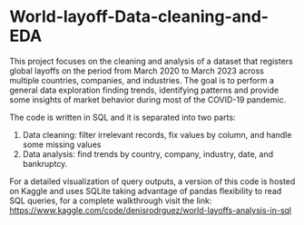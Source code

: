 # World-layoff-Data-cleaning-and-EDA
This project focuses on the cleaning and analysis of a dataset that registers global layoffs on the period from March 2020 to March 2023 across multiple countries, companies, and industries. The goal is to perform a general data exploration finding trends, identifying patterns  and provide some insights of market behavior during most of the COVID-19 pandemic.

The code is written in SQL and it is separated into two parts:
1.  Data cleaning: filter irrelevant records, fix values by column, and handle some missing values
2.  Data analysis: find trends by country, company, industry, date, and bankruptcy.

For a detailed visualization of query outputs, a version of this code is hosted on Kaggle and uses SQLite taking advantage of pandas flexibility to read SQL queries, for a complete walkthrough visit the link:
https://www.kaggle.com/code/denisrodrguez/world-layoffs-analysis-in-sql
